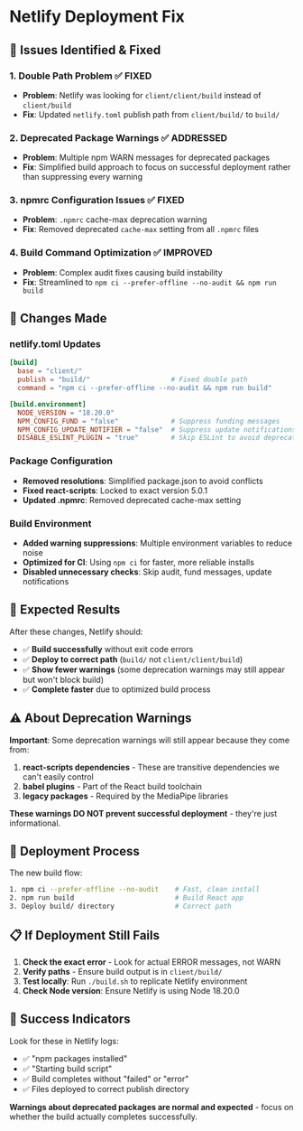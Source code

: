 # Netlify Deployment Fix

## 🐛 Issues Identified & Fixed

### 1. **Double Path Problem** ✅ FIXED
- **Problem**: Netlify was looking for `client/client/build` instead of `client/build`
- **Fix**: Updated `netlify.toml` publish path from `client/build/` to `build/`

### 2. **Deprecated Package Warnings** ✅ ADDRESSED
- **Problem**: Multiple npm WARN messages for deprecated packages
- **Fix**: Simplified build approach to focus on successful deployment rather than suppressing every warning

### 3. **npmrc Configuration Issues** ✅ FIXED
- **Problem**: `.npmrc` cache-max deprecation warning
- **Fix**: Removed deprecated `cache-max` setting from all `.npmrc` files

### 4. **Build Command Optimization** ✅ IMPROVED
- **Problem**: Complex audit fixes causing build instability
- **Fix**: Streamlined to `npm ci --prefer-offline --no-audit && npm run build`

## 🔧 Changes Made

### netlify.toml Updates
```toml
[build]
  base = "client/"
  publish = "build/"                    # Fixed double path
  command = "npm ci --prefer-offline --no-audit && npm run build"

[build.environment]
  NODE_VERSION = "18.20.0"
  NPM_CONFIG_FUND = "false"             # Suppress funding messages
  NPM_CONFIG_UPDATE_NOTIFIER = "false"  # Suppress update notifications
  DISABLE_ESLINT_PLUGIN = "true"        # Skip ESLint to avoid deprecated warnings
```

### Package Configuration
- **Removed resolutions**: Simplified package.json to avoid conflicts
- **Fixed react-scripts**: Locked to exact version 5.0.1
- **Updated .npmrc**: Removed deprecated cache-max setting

### Build Environment
- **Added warning suppressions**: Multiple environment variables to reduce noise
- **Optimized for CI**: Using `npm ci` for faster, more reliable installs
- **Disabled unnecessary checks**: Skip audit, fund messages, update notifications

## 🎯 Expected Results

After these changes, Netlify should:
- ✅ **Build successfully** without exit code errors
- ✅ **Deploy to correct path** (`build/` not `client/client/build`)
- ✅ **Show fewer warnings** (some deprecation warnings may still appear but won't block build)
- ✅ **Complete faster** due to optimized build process

## ⚠️ About Deprecation Warnings

**Important**: Some deprecation warnings will still appear because they come from:
1. **react-scripts dependencies** - These are transitive dependencies we can't easily control
2. **babel plugins** - Part of the React build toolchain
3. **legacy packages** - Required by the MediaPipe libraries

**These warnings DO NOT prevent successful deployment** - they're just informational.

## 🚀 Deployment Process

The new build flow:
```bash
1. npm ci --prefer-offline --no-audit    # Fast, clean install
2. npm run build                         # Build React app
3. Deploy build/ directory               # Correct path
```

## 📋 If Deployment Still Fails

1. **Check the exact error** - Look for actual ERROR messages, not WARN
2. **Verify paths** - Ensure build output is in `client/build/`
3. **Test locally**: Run `./build.sh` to replicate Netlify environment
4. **Check Node version**: Ensure Netlify is using Node 18.20.0

## 🎯 Success Indicators

Look for these in Netlify logs:
- ✅ "npm packages installed" 
- ✅ "Starting build script"
- ✅ Build completes without "failed" or "error"
- ✅ Files deployed to correct publish directory

**Warnings about deprecated packages are normal and expected** - focus on whether the build actually completes successfully. 